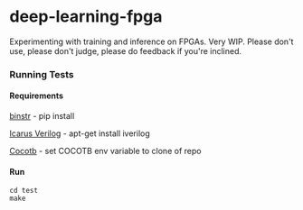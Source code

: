 # deep-learning-fpga
Experimenting with training and inference on FPGAs. Very WIP. Please don't use, please don't judge, please do feedback if you're inclined.

### Running Tests

#### Requirements

[binstr](https://pypi.org/project/binstr/) - pip install

[Icarus Verilog](http://iverilog.icarus.com/) - apt-get install iverilog 

[Cocotb](https://github.com/potentialventures/cocotb) - set COCOTB env variable to clone of repo

#### Run
```
cd test
make
```
